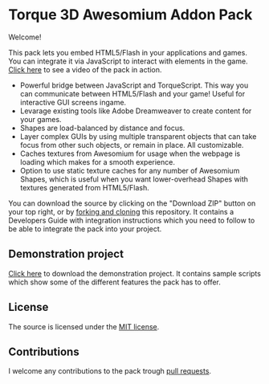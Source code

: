 # Torque 3D Awesomium Addon Pack
Welcome!

This pack lets you embed HTML5/Flash in your applications and games. You can integrate it via JavaScript to interact with elements in the game. [Click here](https://www.youtube.com/watch?v=frznHHWPAZE) to see a video of the pack in action.

* Powerful bridge between JavaScript and TorqueScript. This way you can communicate between HTML5/Flash and your game! Useful for interactive GUI screens ingame.
* Levarage existing tools like Adobe Dreamweaver to create content for your games.
* Shapes are load-balanced by distance and focus.
* Layer complex GUIs by using multiple transparent objects that can take focus from other such objects, or remain in place. All customizable.
* Caches textures from Awesomium for usage when the webpage is loading which makes for a smooth experience.
* Option to use static texture caches for any number of Awesomium Shapes, which is useful when you want lower-overhead Shapes with textures generated from HTML5/Flash.

You can download the source by clicking on the "Download ZIP" button on your top right, or by [forking and cloning](https://guides.github.com/activities/forking) this repository. It contains a Developers Guide with integration instructions which you need to follow to be able to integrate the pack into your project.

## Demonstration project
[Click here](http://www.stefanlundmark.com/t3d_awesomium/demo.zip) to download the demonstration project. It contains sample scripts which show some of the different features the pack has to offer.

## License
The source is licensed under the [MIT license](https://en.wikipedia.org/wiki/MIT_License).

## Contributions
I welcome any contributions to the pack trough [pull requests](https://help.github.com/articles/using-pull-requests).
